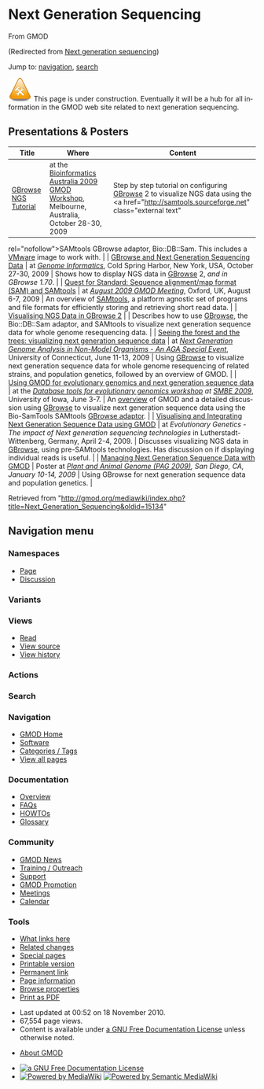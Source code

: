 <div id="mw-page-base" class="noprint">

</div>

<div id="mw-head-base" class="noprint">

</div>

<div id="content" class="mw-body" role="main">

<span id="top"></span>

<div id="mw-js-message" style="display:none;">

</div>



# <span dir="auto">Next Generation Sequencing</span>

<div id="bodyContent">

<div id="siteSub">

From GMOD

</div>

<div id="contentSub">

(Redirected from [Next generation
sequencing](http://gmod.org/mediawiki/index.php?title=Next_generation_sequencing&redirect=no "Next generation sequencing"))

</div>

<div id="jump-to-nav" class="mw-jump">

Jump to: [navigation](#mw-navigation), [search](#p-search)

</div>

<div id="mw-content-text" class="mw-content-ltr" lang="en" dir="ltr">

<div class="emphasisbox">

<a href="File:WorkInProgressTools.gif" class="image"><img
src="../mediawiki/images/6/6b/WorkInProgressTools.gif" width="48"
height="48" alt="WorkInProgressTools.gif" /></a> This page is under
construction. Eventually it will be a hub for all information in the
GMOD web site related to next generation sequencing.

</div>

## <span id="Presentations_.26_Posters" class="mw-headline">Presentations & Posters</span>

| Title | Where | Content |
|----|----|----|
| [GBrowse NGS Tutorial](GBrowse_NGS_Tutorial "GBrowse NGS Tutorial") | at the [Bioinformatics Australia 2009 GMOD Workshop](BA2009 "BA2009"), Melbourne, Australia, October 28-30, 2009 | Step by step tutorial on configuring [GBrowse](GBrowse.1 "GBrowse") 2 to visualize NGS data using the <a href="http://samtools.sourceforge.net" class="external text"
rel="nofollow">SAMtools</a> GBrowse adaptor, Bio::DB::Sam. This includes a <a
href="http://gmod.org/mediawiki/index.php?title=VMware&amp;action=edit&amp;redlink=1"
class="new" title="VMware (page does not exist)">VMware</a> image to work with. |
| [GBrowse and Next Generation Sequencing Data](File:GBrowse_nextgen_poster.pdf "File:GBrowse nextgen poster.pdf") | at *<a href="http://meetings.cshl.edu/meetings/info09.shtml"
class="external text" rel="nofollow">Genome Informatics</a>*, Cold Spring Harbor, New York, USA, October 27-30, 2009 | Shows how to display NGS data in [GBrowse](GBrowse.1 "GBrowse") 2, *and in GBrowse 1.70*. |
| [Quest for Standard: Sequence alignment/map format (SAM) and SAMtools](August_2009_GMOD_Meeting#Quest_for_Standard:_Sequence_alignment.2Fmap_format_.28SAM.29_and_SAMtools "August 2009 GMOD Meeting") | at *[August 2009 GMOD Meeting](August_2009_GMOD_Meeting "August 2009 GMOD Meeting")*, Oxford, UK, August 6-7, 2009 | An overview of <a href="http://samtools.sourceforge.net" class="external text"
rel="nofollow">SAMtools</a>, a platform agnostic set of programs and file formats for efficiently storing and retrieving short read data. |
| [Visualising NGS Data in GBrowse 2](August_2009_GMOD_Meeting#Visualising_NGS_Data_in_GBrowse_2 "August 2009 GMOD Meeting") |  | Describes how to use [GBrowse](GBrowse.1 "GBrowse"), the Bio::DB::Sam adaptor, and SAMtools to visualize next generation sequence data for whole genome resequencing data. |
| [Seeing the forest and the trees: visualizing next generation sequence data](File:AGA_NGS_2009.pdf "File:AGA NGS 2009.pdf") | at *<a
href="http://www.regonline.com/builder/site/Default.aspx?eventid=696366"
class="external text" rel="nofollow">Next Generation Genome Analysis in
Non-Model Organisms - An AGA Special Event</a>*, University of Connecticut, June 11-13, 2009 | Using [GBrowse](GBrowse.1 "GBrowse") to visualize next generation sequence data for whole genome resequencing of related strains, and population genetics, followed by an overview of GMOD. |
| [Using GMOD for evolutionary genomics and next generation sequence data](File:GMODGBrowseSMBE2009.pdf "File:GMODGBrowseSMBE2009.pdf") | at the *<a
href="http://ccg.biology.uiowa.edu/smbe/symposia.php?action=view&amp;sym_ID=27"
class="external text" rel="nofollow">Database tools for evolutionary
genomics workshop</a> at <a href="http://ccg.biology.uiowa.edu/smbe/" class="external text"
rel="nofollow">SMBE 2009</a>*, University of Iowa, June 3-7. | An [overview](Overview "Overview") of GMOD and a detailed discussion using [GBrowse](GBrowse.1 "GBrowse") to visualize next generation sequence data using the Bio-SamTools SAMtools [GBrowse adaptor](GBrowse_Adaptors "GBrowse Adaptors"). |
| [Visualising and Integrating Next Generation Sequence Data using GMOD](File:NGSWithGMODWorkshop.pdf "File:NGSWithGMODWorkshop.pdf") | at *Evolutionary Genetics - The impact of Next generation sequencing technologies* in Lutherstadt-Wittenberg, Germany, April 2-4, 2009. | Discusses visualizing NGS data in [GBrowse](GBrowse.1 "GBrowse"), using pre-SAMtools technologies. Has discussion on if displaying individual reads is useful. |
| [Managing Next Generation Sequence Data with GMOD](File:PAG2009NextGenSeqPoster.pdf "File:PAG2009NextGenSeqPoster.pdf") | Poster at *[Plant and Animal Genome (PAG 2009)](PAG_2009 "PAG 2009"), San Diego, CA, January 10-14, 2009* | Using GBrowse for next generation sequence data and population genetics. |

</div>

<div class="printfooter">

Retrieved from
"<http://gmod.org/mediawiki/index.php?title=Next_Generation_Sequencing&oldid=15134>"

</div>

<div id="catlinks" class="catlinks catlinks-allhidden">

</div>

<div class="visualClear">

</div>

</div>

</div>

<div id="mw-navigation">

## Navigation menu

<div id="mw-head">



<div id="left-navigation">

<div id="p-namespaces" class="vectorTabs" role="navigation"
aria-labelledby="p-namespaces-label">

### Namespaces

- <span id="ca-nstab-main"><a href="Next_Generation_Sequencing" accesskey="c"
  title="View the content page [c]">Page</a></span>
- <span id="ca-talk"><a
  href="http://gmod.org/mediawiki/index.php?title=Talk:Next_Generation_Sequencing&amp;action=edit&amp;redlink=1"
  accesskey="t"
  title="Discussion about the content page [t]">Discussion</a></span>

</div>

<div id="p-variants" class="vectorMenu emptyPortlet" role="navigation"
aria-labelledby="p-variants-label">

### 

### Variants[](#)

<div class="menu">

</div>

</div>

</div>

<div id="right-navigation">

<div id="p-views" class="vectorTabs" role="navigation"
aria-labelledby="p-views-label">

### Views

- <span id="ca-view">[Read](Next_Generation_Sequencing)</span>
- <span id="ca-viewsource"><a
  href="http://gmod.org/mediawiki/index.php?title=Next_Generation_Sequencing&amp;action=edit"
  accesskey="e" title="This page is protected.
  You can view its source [e]">View source</a></span>
- <span id="ca-history"><a
  href="http://gmod.org/mediawiki/index.php?title=Next_Generation_Sequencing&amp;action=history"
  accesskey="h" title="Past revisions of this page [h]">View history</a></span>

</div>

<div id="p-cactions" class="vectorMenu emptyPortlet" role="navigation"
aria-labelledby="p-cactions-label">

### Actions[](#)

<div class="menu">

</div>

</div>

<div id="p-search" role="search">

### Search

<div id="simpleSearch">

</div>

</div>

</div>

</div>

<div id="mw-panel">

<div id="p-logo" role="banner">

<a href="Main_Page"
style="background-image: url(../images/GMOD-cogs.png);"
title="Visit the main page"></a>

</div>

<div id="p-Navigation" class="portal" role="navigation"
aria-labelledby="p-Navigation-label">

### Navigation

<div class="body">

- <span id="n-GMOD-Home">[GMOD Home](Main_Page)</span>
- <span id="n-Software">[Software](GMOD_Components)</span>
- <span id="n-Categories-.2F-Tags">[Categories /
  Tags](Categories)</span>
- <span id="n-View-all-pages">[View all pages](Special:AllPages)</span>

</div>

</div>

<div id="p-Documentation" class="portal" role="navigation"
aria-labelledby="p-Documentation-label">

### Documentation

<div class="body">

- <span id="n-Overview">[Overview](Overview)</span>
- <span id="n-FAQs">[FAQs](Category:FAQ)</span>
- <span id="n-HOWTOs">[HOWTOs](Category:HOWTO)</span>
- <span id="n-Glossary">[Glossary](Glossary)</span>

</div>

</div>

<div id="p-Community" class="portal" role="navigation"
aria-labelledby="p-Community-label">

### Community

<div class="body">

- <span id="n-GMOD-News">[GMOD News](GMOD_News)</span>
- <span id="n-Training-.2F-Outreach">[Training /
  Outreach](Training_and_Outreach)</span>
- <span id="n-Support">[Support](Support)</span>
- <span id="n-GMOD-Promotion">[GMOD Promotion](GMOD_Promotion)</span>
- <span id="n-Meetings">[Meetings](Meetings)</span>
- <span id="n-Calendar">[Calendar](Calendar)</span>

</div>

</div>

<div id="p-tb" class="portal" role="navigation"
aria-labelledby="p-tb-label">

### Tools

<div class="body">

- <span id="t-whatlinkshere"><a href="Special:WhatLinksHere/Next_Generation_Sequencing" accesskey="j"
  title="A list of all wiki pages that link here [j]">What links here</a></span>
- <span id="t-recentchangeslinked"><a href="Special:RecentChangesLinked/Next_Generation_Sequencing"
  accesskey="k"
  title="Recent changes in pages linked from this page [k]">Related
  changes</a></span>
- <span id="t-specialpages"><a href="Special:SpecialPages" accesskey="q"
  title="A list of all special pages [q]">Special pages</a></span>
- <span id="t-print"><a
  href="http://gmod.org/mediawiki/index.php?title=Next_Generation_Sequencing&amp;printable=yes"
  rel="alternate" accesskey="p"
  title="Printable version of this page [p]">Printable version</a></span>
- <span id="t-permalink">[Permanent
  link](http://gmod.org/mediawiki/index.php?title=Next_Generation_Sequencing&oldid=15134 "Permanent link to this revision of the page")</span>
- <span id="t-info">[Page
  information](http://gmod.org/mediawiki/index.php?title=Next_Generation_Sequencing&action=info)</span>
- <span id="t-smwbrowselink"><a href="Special:Browse/Next_Generation_Sequencing"
  rel="smw-browse">Browse properties</a></span>
- <span id="t-pdf">[Print as
  PDF](http://gmod.org/mediawiki/index.php?title=Special:PdfPrint&page=Next_Generation_Sequencing)</span>

</div>

</div>

</div>

</div>

<div id="footer" role="contentinfo">

- <span id="footer-info-lastmod">Last updated at 00:52 on 18 November
  2010.</span>
- <span id="footer-info-viewcount">67,554 page views.</span>
- <span id="footer-info-copyright">Content is available under
  <a href="http://www.gnu.org/licenses/fdl-1.3.html" class="external"
  rel="nofollow">a GNU Free Documentation License</a> unless otherwise
  noted.</span>

<!-- -->

- <span id="footer-places-about">[About
  GMOD](GMOD:About "GMOD:About")</span>

<!-- -->

- <span id="footer-copyrightico">[<img src="http://www.gnu.org/graphics/gfdl-logo-small.png" width="88"
  height="31" alt="a GNU Free Documentation License" />](http://www.gnu.org/licenses/fdl-1.3.html)</span>
- <span id="footer-poweredbyico">[<img
  src="../mediawiki/skins/common/images/poweredby_mediawiki_88x31.png"
  width="88" height="31" alt="Powered by MediaWiki" />](http://www.mediawiki.org/)
  [<img
  src="../mediawiki/extensions/SemanticMediaWiki/resources/images/smw_button.png"
  width="88" height="31" alt="Powered by Semantic MediaWiki" />](https://www.semantic-mediawiki.org/wiki/Semantic_MediaWiki)</span>

<div style="clear:both">

</div>

</div>
